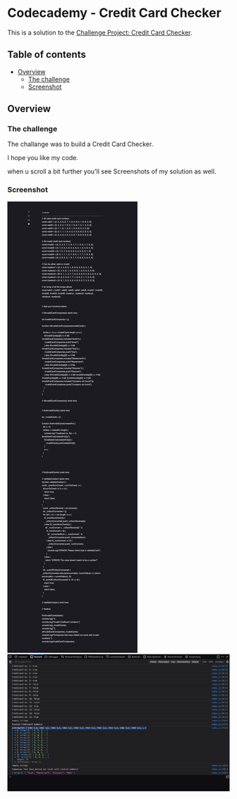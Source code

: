 # Codecademy - Credit Card Checker

This is a solution to the [Challenge Project: Credit Card Checker](https://www.codecademy.com/paths/front-end-engineer-career-path/tracks/fecp-22-javascript-syntax-part-ii/modules/wdcp-22-credit-card-checker/projects/credit-card-checker).

## Table of contents

- [Overview](#overview)
  - [The challenge](#the-challenge)
  - [Screenshot](#screenshot)
  

## Overview

### The challenge

The challange was to build a Credit Card Checker.

I hope you like my code.

when u scroll a bit further you'll see Screenshots of my solution as well.

### Screenshot

![](./Screenshot-creditCardChecker-Code.png)
![](./Screenshot-creditCardChecker-Console.png)


